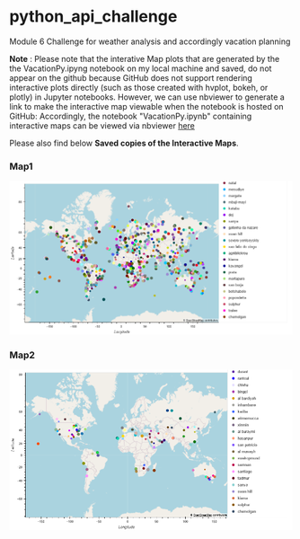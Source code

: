 # python_api_challenge
Module 6 Challenge for weather analysis and accordingly vacation planning

**Note** : Please note that the interative Map plots that are generated by the the VacationPy.ipyng notebook on my local machine and saved, do not appear on the github because GitHub does not support rendering interactive plots directly (such as those created with hvplot, bokeh, or plotly) in Jupyter notebooks. However, we can use nbviewer to generate a link to make the interactive map viewable when the notebook is hosted on GitHub:
Accordingly, the notebook "VacationPy.ipynb" containing interactive maps can be viewed via nbviewer [here](https://nbviewer.org/github/SunilduthBaichoo/python_api_challenge/blob/main/VacationPy.ipynb)

Please also find below **Saved copies of the Interactive Maps**.

### Map1
















![city_map.png](image.png)





### Map2















![city_hotel_map](image-1.png)
